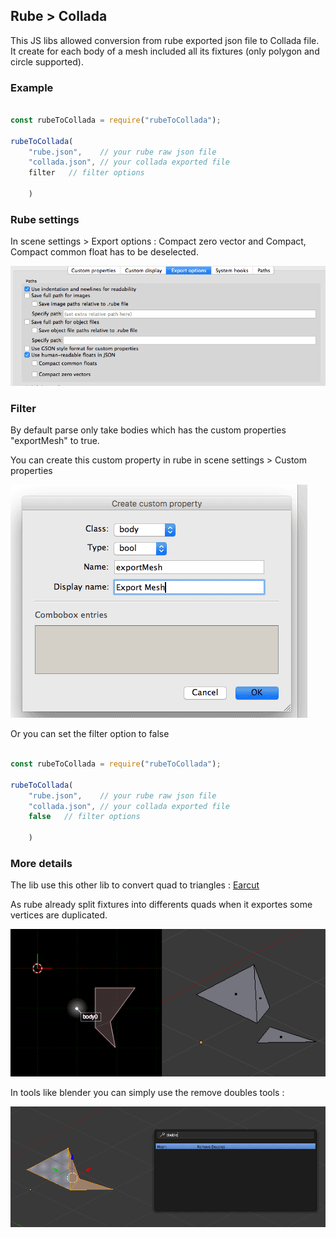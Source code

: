 ## Rube > Collada

This JS libs allowed conversion from rube exported json file to Collada file. It create for each body of a mesh included all its fixtures (only polygon and circle supported).


### Example
```js

const rubeToCollada = require("rubeToCollada");

rubeToCollada(
    "rube.json",    // your rube raw json file
    "collada.json", // your collada exported file
    filter   // filter options 
   
    )

```

### Rube settings

In scene settings > Export options : Compact zero vector and Compact, Compact common float has to be deselected. 

![RubeSetting](images/screen-rube-export.gif)


### Filter

By default parse only take bodies which has the custom properties "exportMesh" to true.

You can create this custom property in rube in scene settings > Custom properties

![RubeSetting](images/export-mesh.gif)

Or you can set the filter option to false 

```js

const rubeToCollada = require("rubeToCollada");

rubeToCollada(
    "rube.json",    // your rube raw json file
    "collada.json", // your collada exported file
    false   // filter options 
   
    )

```

### More details

The lib use this other lib to convert quad to triangles : [Earcut](https://github.com/mapbox/earcut)

As rube already split fixtures into differents quads when it exportes some vertices are duplicated. 

![RubeSetting](images/merge-vertices-ex.gif)

In tools like blender you can simply use the remove doubles tools :

![RubeSetting](images/remove-doubles.gif)


